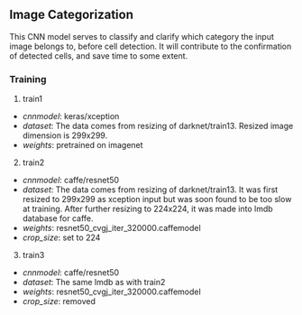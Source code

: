 ## Image Categorization
This CNN model serves to classify and clarify which category the input image belongs to, before cell detection. It will contribute to the confirmation of detected cells, and save time to some extent.

### Training
1. train1
 - _cnnmodel_: keras/xception
 - _dataset_: The data comes from resizing of darknet/train13. Resized image dimension is 299x299.
 - _weights_: pretrained on imagenet

2. train2
 - _cnnmodel_: caffe/resnet50
 - _dataset_: The data comes from resizing of darknet/train13. It was first resized to 299x299 as xception input but was soon found to be too slow at training. After further resizing to 224x224, it was made into lmdb database for caffe.
 - _weights_: resnet50_cvgj_iter_320000.caffemodel
 - _crop_size_: set to 224
 
3. train3
 - _cnnmodel_: caffe/resnet50
 - _dataset_: The same lmdb as with train2
 - _weights_: resnet50_cvgj_iter_320000.caffemodel
 - _crop_size_: removed
